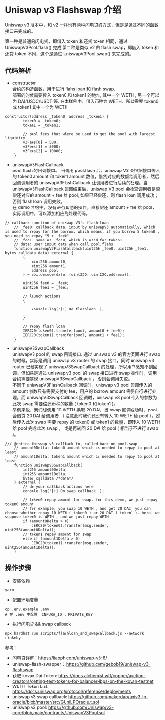 # Uniswap v3 Flashswap 介绍  

Uniswap v3 版本中，和 v2 一样也有两种闪电贷的方式，但是是通过不同的函数接口来完成的。

第一种是普通的闪电贷，即借入 token 和还贷 token 相同，通过 UniswapV3Pool.flash() 完成
第二种是类似 v2 的 flash swap，即借入 token 和还贷 token 不同，这个是通过 UniswapV3Pool.swap() 来完成的。

## 代码解析  
- constructor  
合约的构造函数，用于进行 flahs loan 和 flash swap.  
部署的时候需要传入 token0 和 token1 的地址, 其中一个 WETH , 另一个可以为 DAI/USDC/USDT 等. 在本样例中，借入币种为 WETH，所以需要 token0 或 token1 其中一个为 WETH

```solidity
constructor(address _token0, address _token1) {
        token0 = _token0;
        token1 = _token1;

        // pool fees that where be used to get the pool with largest liquidity
        v3Fees[0] = 500;
        v3Fees[1] = 3000;
        v3Fees[2] = 10000;
    }

```

- uniswapV3FlashCallback   
pool.flash 的回调接口。 当调用 pool.flash 后，uniswap V3 会根据接口传入的 token0 amount 和 token1 amount 数值，借贷对应的数额给调用者，然后回调调用者的 uniswapV3FlashCallback 让调用者进行后续的处理。当 uniswapV3FlashCallback 回调结束后，uniswap V3 pool 会检查调用者是否偿还对应的 amount + fee 给 pool, 如果已经偿还，则 flash loan 调用成功；否则 flash loan 调用失败。   
在 demo 合约中，没有进行其他的操作，直接偿还 amount + fee 给 pool，实际调用中，可以添加相应的处理代码。  

```solidity
// callback function of uniswap V3's flash loan
    // _fee0: callback data, input by uniswapV3 automatically, which is used to repay for the borrow. which means, if you borrow 5 token0 , you need to repay "5 + _fee0"
    // _fee1: same as _fee0, which is used for token1
    // data: user input data when call pool.flahs
    function uniswapV3FlashCallback(uint256 _fee0, uint256 _fee1, bytes calldata data) external {
        (
            uint256 amount0,
            uint256 amount1,
            address pool
        ) = abi.decode(data, (uint256, uint256,address));

        uint256 fee0 = _fee0;
        uint256 fee1 = _fee1;

        // launch actions
        {
           
            console.log('[+] Do flashloan ');

        }

        // repay flash loan
        IERC20(token0).transfer(pool, amount0 + fee0);
        IERC20(token1).transfer(pool, amount1 + fee1);
    }
```   
   
- uniswapV3SwapCallback   
uniswapV3 pool 的 swap 回调接口. 通过 uniswap v3 的官方页面进行 swap 的时候，实际是调用 uniswap v3 router 的 swap 接口，同时 uniswap v3 router 已经实现了 uniswapV3SwapCallback 的处理，所以用户感知不到回调。但如果是通过 uniswap v3 pool 的 swap 接口进行 swap 操作时，调用合约需要实现 uniswapV3SwapCallback ， 否则会调用失败。  
不同于 uniswapV3FlashCallback 回调时，uniswap v3 pool 回调传入的 amount 参数只有需要支付的 fee，用户的 borrow amount 需要自行进行处理。而 uniswapV3SwapCallback 回调时，uniswap v3 pool 传入的参数为此次 swap 需要偿还币种的数量 ( token0 和 token1 )。   
举例来说，我们想使用 10 WETH 换取 20 DAI，当 swap 回调成功时，pool 会借贷 20 DAI 给调用者 （ 注意此时我们还没有转入 10 WETH 给 pool ），然后传入此次 swap 需要 repay 的 token0 或 token1 的数量，即转入 10 WETH 给 pool 完成此次 swap ， 或是再转回 20 DAI 给 pool ( 相当于不进行 swap )。 

```solidity
/// @notice Uniswap v3 callback fn, called back on pool.swap
    // amount0Delta: token0 amount which is needed to repay to pool at least
    // amount1Delta: token1 amount which is needed to repay to pool at least
    function uniswapV3SwapCallback(
        int256 amount0Delta,
        int256 amount1Delta,
        bytes calldata /*data*/
    ) external {
        // do your callback actions here
        console.log('[+] Do swap callback ');

        // token0 repay amount for swap. for this demo, we just repay token0 amount 
        // for example, you swap 10 WETH , and get 20 DAI, you can choose whether repay 10 WETH ( token0 ) or 20 DAI ( token1 ). here, we suppose token0 is WETH , and we just repay WETH
        if (amount0Delta > 0)
            IERC20(token0).transfer(msg.sender, uint256(amount0Delta));
        // token1 repay amount for swap
        else if (amount1Delta > 0)
            IERC20(token1).transfer(msg.sender, uint256(amount1Delta));
    }
```

## 操作步骤  
- 安装依赖  
```shell
yarn
```

- 配置环境变量  
```shell
cp .env.example .env
# 在 .env 中配置  INFURA_ID , PRIVATE_KEY
```

- 执行闪电贷 && swap callback    
```shell
npx hardhat run scripts/flashloan_and_swapcallback.js --network rinkeby  
```

参考：  
- 闪电贷详解：https://liaoph.com/uniswap-v3-6/   
- uniswap-flash-swapper： https://github.com/gebob19/uniswap-v3-flashswap           
- 获取 kovan Dai Token: https://docs.alchemist.wtf/copper/auction-creators/getting-test-tokens-for-balancer-lbps-on-the-kovan-testnet    
- WETH Token List: https://docs.uniswap.org/protocol/reference/deployments    
- uniswap v3 swap callback: https://github.com/makerdao/univ3-lp-oracle/blob/master/src/GUniLPOracle.t.sol  
- uniswap v3 pool: https://github.com/Uniswap/v3-core/blob/main/contracts/UniswapV3Pool.sol  